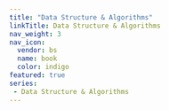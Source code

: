 ```yaml
---
title: "Data Structure & Algorithms"
linkTitle: Data Structure & Algorithms
nav_weight: 3
nav_icon:
  vendor: bs
  name: book
  color: indigo
featured: true
series: 
 - Data Structure & Algorithms
---
```

